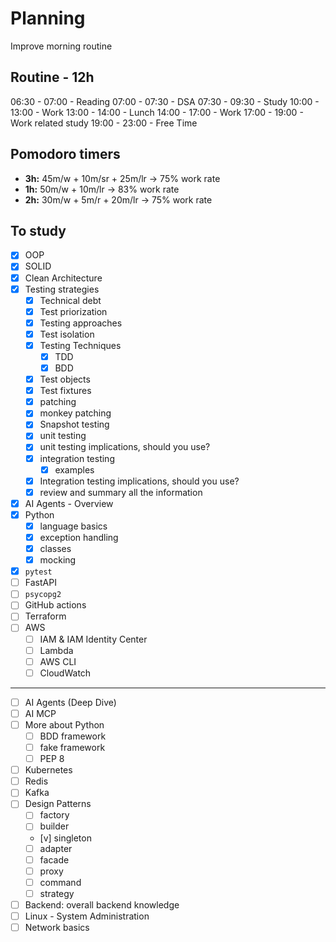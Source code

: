 # Planning
Improve morning routine
## Routine - 12h
06:30 - 07:00 - Reading
07:00 - 07:30 - DSA
07:30 - 09:30 - Study
10:00 - 13:00 - Work
13:00 - 14:00 - Lunch
14:00 - 17:00 - Work
17:00 - 19:00 - Work related study
19:00 - 23:00 - Free Time
## Pomodoro timers
- **3h:** 45m/w + 10m/sr + 25m/lr -> 75% work rate
- **1h:** 50m/w + 10m/lr -> 83% work rate
- **2h:** 30m/w + 5m/r + 20m/lr -> 75% work rate
## To study
- [x] OOP
- [x] SOLID
- [x] Clean Architecture
- [x] Testing strategies
    - [x] Technical debt
    - [x] Test priorization
    - [x] Testing approaches
    - [x] Test isolation
    - [x] Testing Techniques
        - [x] TDD
        - [x] BDD
    - [x] Test objects
	- [x] Test fixtures
	- [x] patching
	- [x] monkey patching
	- [x] Snapshot testing
    - [x] unit testing
    - [x] unit testing implications, should you use?
    - [x] integration testing
	    - [x] examples
	- [x] Integration testing implications, should you use?
	- [x] review and summary all the information
- [x] AI Agents - Overview
- [x] Python
	- [x] language basics
	- [x] exception handling
	- [x] classes
	- [x] mocking
- [x] `pytest`
- [ ] FastAPI
- [ ] `psycopg2`
- [ ] GitHub actions
- [ ] Terraform
- [ ] AWS 
	- [ ] IAM & IAM Identity Center
	- [ ] Lambda
	- [ ] AWS CLI
	- [ ] CloudWatch
---
- [ ] AI Agents (Deep Dive)
- [ ] AI MCP
- [ ] More about Python
	- [ ] BDD framework
	- [ ] fake framework
	- [ ] PEP 8
- [ ] Kubernetes
- [ ] Redis
- [ ] Kafka
- [ ] Design Patterns
    - [ ] factory
    - [ ] builder
    - [v] singleton
    - [ ] adapter
    - [ ] facade
    - [ ] proxy
    - [ ] command
    - [ ] strategy
- [ ] Backend: overall backend knowledge
- [ ] Linux - System Administration
- [ ] Network basics
